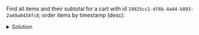 Find all items and their subtotal for a cart with id `19925cc1-4f8b-4a44-b893-2a49a8434fc8`; order items by timestamp (desc):

<details>
  <summary>Solution</summary>

```sql
SELECT timestamp, item_id, item_price, 
       quantity, cart_subtotal 
FROM items_by_cart
WHERE cart_id = 19925cc1-4f8b-4a44-b893-2a49a8434fc8; 
```{{execute}}

</details>


